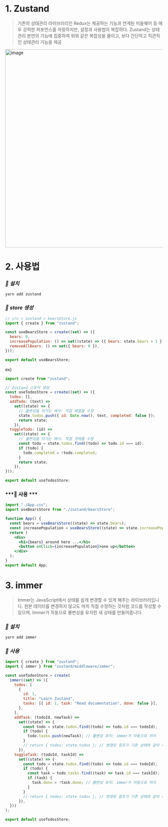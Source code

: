 # 1. Zustand
> 기존의 상태관리 라이브러리인 Redux는 제공하는 기능과 연계된 미들웨어 등 매우 강력한 퍼포먼스를 자랑하지만, 설정과 사용법이 복잡하다. Zustand는 상태관리 본연의 기능에 집중하여 위와 같은 복잡성을 줄이고, 보다 간단하고 직관적인 상태관리 기능을 제공

<img width="633" alt="image" src="https://github.com/whitewise95/react-study/assets/81284265/73f1026a-1889-414c-95cb-6f916de1d1ea">


# 2. 사용법

### ***📕 설치***  
```
yarn add zustand
```

### ***📕 store 생성***  
```jsx
// src > zustand > bearsStore.js
import { create } from "zustand";

const useBearsStore = create((set) => ({
  bears: 0,
  increasePopulation: () => set((state) => ({ bears: state.bears + 1 })),
  removeAllBears: () => set({ bears: 0 }),
}));

export default useBearsStore;
```

ex)
```jsx
import create from "zustand";

// Zustand 스토어 생성
const useTodosStore = create((set) => ({
  todos: [],
  addTodo: (text) =>
    set((state) => {
      // 불변성을 어기는 예시: 직접 배열을 수정
      state.todos.push({ id: Date.now(), text, completed: false });
      return state;
    }),
  toggleTodo: (id) =>
    set((state) => {
      // 불변성을 어기는 예시: 직접 객체를 수정
      const todo = state.todos.find((todo) => todo.id === id);
      if (todo) {
        todo.completed = !todo.completed;
      }
      return state;
    }),
}));

export default useTodosStore;
```

### ***📕 사용 ***  
```jsx
import "./App.css";
import useBearsStore from "./zustand/bearsStore";

function App() {
  const bears = useBearsStore((state) => state.bears);
  const increasePopulation = useBearsStore((state) => state.increasePopulation);
  return (
    <div>
      <h1>{bears} around here ...</h1>
      <button onClick={increasePopulation}>one up</button>
    </div>
  );
}
export default App;
```



# 3. immer
> Immer는 JavaScript에서 상태를 쉽게 변경할 수 있게 해주는 라이브러리입니다. 원본 데이터를 변경하지 않고도 마치 직접 수정하는 것처럼 코드를 작성할 수 있으며, Immer가 자동으로 불변성을 유지한 새 상태를 만들어줍니다.

### ***📕 설치***   


```jsx
yarn add immer
```

### ***📕 사용***  
```jsx
import { create } from "zustand";
import { immer } from "zustand/middleware/immer";

const useTodosStore = create(
  immer((set) => ({
    todos: [
      {
        id: 1,
        title: "Learn Zustand",
        tasks: [{ id: 1, task: "Read documentation", done: false }],
      },
    ],
    addTask: (todoId, newTask) =>
      set((state) => {
        const todo = state.todos.find((todo) => todo.id === todoId);
        if (todo) {
          todo.tasks.push(newTask); // 불변성 유지: immer가 자동으로 처리
        }
        // return { todos: state.todos }; // 변경된 참조가 기존 상태와 같아 리렌더링되지 않음
      }),
    toggleTask: (todoId, taskId) =>
      set((state) => {
        const todo = state.todos.find((todo) => todo.id === todoId);
        if (todo) {
          const task = todo.tasks.find((task) => task.id === taskId);
          if (task) {
            task.done = !task.done; // 불변성 유지: immer가 자동으로 처리
          }
        }
        // return { todos: state.todos }; // 변경된 참조가 기존 상태와 같아 리렌더링되지 않음
      }),
  }))
);

export default useTodosStore;
```


